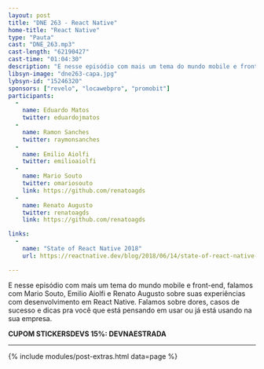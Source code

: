 ```yaml
---
layout: post
title: "DNE 263 - React Native"
home-title: "React Native"
type: "Pauta"
cast: "DNE_263.mp3"
cast-length: "62190427"
cast-time: "01:04:30"
description: "E nesse episódio com mais um tema do mundo mobile e front-end, falamos com Mario Souto, Emilio Aiolfi e Renato Augusto sobre suas experiências com desenvolvimento em React Native. Falamos sobre dores, casos de sucesso e dicas pra você que está pensando em usar ou já está usando na sua empresa."
libsyn-image: "dne263-capa.jpg"
lybsyn-id: "15246320"
sponsors: ["revelo", "locawebpro", "promobit"]
participants:
  -
    name: Eduardo Matos
    twitter: eduardojmatos
  -
    name: Ramon Sanches
    twitter: raymonsanches
  -
    name: Emilio Aiolfi
    twitter: emilioaiolfi
  -
    name: Mario Souto
    twitter: omariosouto
    link: https://github.com/renatoagds
  -
    name: Renato Augusto
    twitter: renatoagds
    link: https://github.com/renatoagds

links:
  -
    name: "State of React Native 2018"
    url: https://reactnative.dev/blog/2018/06/14/state-of-react-native-2018

---
```


E nesse episódio com mais um tema do mundo mobile e front-end, falamos com Mario Souto, Emilio Aiolfi e Renato Augusto sobre suas experiências com desenvolvimento em React Native. Falamos sobre dores, casos de sucesso e dicas pra você que está pensando em usar ou já está usando na sua empresa.

<strong>CUPOM STICKERSDEVS 15%: DEVNAESTRADA</strong>

---

{% include modules/post-extras.html data=page %}
